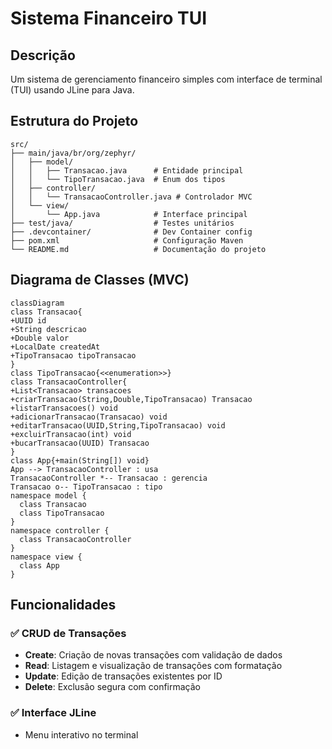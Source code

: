 # Sistema Financeiro TUI
## Descrição
Um sistema de gerenciamento financeiro simples com interface de terminal (TUI) usando JLine para Java.

## Estrutura do Projeto
```
src/
├── main/java/br/org/zephyr/
│   ├── model/
│   │   ├── Transacao.java      # Entidade principal
│   │   └── TipoTransacao.java  # Enum dos tipos
│   ├── controller/
│   │   └── TransacaoController.java # Controlador MVC
│   └── view/
│       └── App.java            # Interface principal
├── test/java/                  # Testes unitários
├── .devcontainer/              # Dev Container config
├── pom.xml                     # Configuração Maven
└── README.md                   # Documentação do projeto
```

## Diagrama de Classes (MVC)
```mermaid
classDiagram
class Transacao{
+UUID id
+String descricao
+Double valor
+LocalDate createdAt
+TipoTransacao tipoTransacao
}
class TipoTransacao{<<enumeration>>}
class TransacaoController{
+List<Transacao> transacoes
+criarTransacao(String,Double,TipoTransacao) Transacao
+listarTransacoes() void
+adicionarTransacao(Transacao) void
+editarTransacao(UUID,String,TipoTransacao) void
+excluirTransacao(int) void
+bucarTransacao(UUID) Transacao
}
class App{+main(String[]) void}
App --> TransacaoController : usa
TransacaoController *-- Transacao : gerencia
Transacao o-- TipoTransacao : tipo
namespace model {
  class Transacao
  class TipoTransacao
}
namespace controller {
  class TransacaoController
}
namespace view {
  class App
}
```

## Funcionalidades
### ✅ CRUD de Transações
- **Create**: Criação de novas transações com validação de dados
- **Read**: Listagem e visualização de transações com formatação
- **Update**: Edição de transações existentes por ID
- **Delete**: Exclusão segura com confirmação

### ✅ Interface JLine
- Menu interativo no terminal
